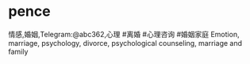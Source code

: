 # pence
情感,婚姻,Telegram:@abc362,心理 #离婚 #心理咨询 #婚姻家庭 Emotion, marriage, psychology, divorce, psychological counseling, marriage and family
